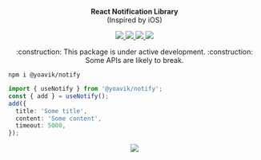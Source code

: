 <p align="center"><b>React Notification Library</b><br/>(Inspired by iOS)</p>

<p align="center">
  <a href="https://github.com/ykadosh/notify">
    <img src="https://img.shields.io/bundlephobia/minzip/@yoavik/notify?color=4ba0f6&label=gzipped" />
  </a>

  <a href="https://www.npmjs.com/package/@yoavik/notify">
    <img src="https://img.shields.io/npm/v/@yoavik/notify?color=4ba0f6" />
  </a>

  <a href="https://www.npmjs.com/package/@yoavik/notify">
    <img src="https://img.shields.io/npm/dw/@yoavik/notify?color=4ba0f6" />
  </a>

  <a href="https://www.npmjs.com/package/@yoavik/notify">
    <img src="https://img.shields.io/badge/TypeScript-included-4ba0f6" />
  </a>
</p>

<p align="center">:construction: This package is under active development. :construction: <br/>Some APIs are likely to break.</p>

```
npm i @yoavik/notify
```

```ts
import { useNotify } from '@yoavik/notify';
const { add } = useNotify();
add({
  title: 'Some title',
  content: 'Some content',
  timeout: 5000,
});
```

<p align="center">
  <a href="https://codesandbox.io/s/yoavik-notify-example-qlcuui">
    <img src="https://img.shields.io/badge/Try_on_Codesandbox-4ba0f6?style=for-the-badge"/>
  </a>
</p>